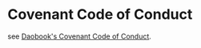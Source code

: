 # Covenant Code of Conduct

see [Daobook's Covenant Code of Conduct](https://daobook.github.io/.github/CODE_OF_CONDUCT.html).
